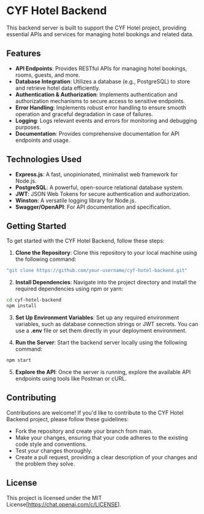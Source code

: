 # CYF Hotel Backend
This backend server is built to support the CYF Hotel project, providing essential APIs and services for managing hotel bookings and related data.

## Features
- **API Endpoints**: Provides RESTful APIs for managing hotel bookings, rooms, guests, and more.
- **Database Integration**: Utilizes a database (e.g., PostgreSQL) to store and retrieve hotel data efficiently.
- **Authentication & Authorization**: Implements authentication and authorization mechanisms to secure access to sensitive endpoints.
- **Error Handling**: Implements robust error handling to ensure smooth operation and graceful degradation in case of failures.
- **Logging**: Logs relevant events and errors for monitoring and debugging purposes.
- **Documentation**: Provides comprehensive documentation for API endpoints and usage.

## Technologies Used
- **Express.js**: A fast, unopinionated, minimalist web framework for Node.js.
- **PostgreSQL**: A powerful, open-source relational database system.
- **JWT**: JSON Web Tokens for secure authentication and authorization.
- **Winston**: A versatile logging library for Node.js.
- **Swagger/OpenAPI**: For API documentation and specification.


## Getting Started
To get started with the CYF Hotel Backend, follow these steps:

1. **Clone the Repository**: Clone this repository to your local machine using the following command:

```sh
"git clone https://github.com/your-username/cyf-hotel-backend.git"
```
2. **Install Dependencies**: Navigate into the project directory and install the required dependencies using npm or yarn:

```sh
cd cyf-hotel-backend
npm install
```
3. **Set Up Environment Variables**: Set up any required environment variables, such as database connection strings or JWT secrets. You can use a **.env** file or set them directly in your deployment environment.

4. **Run the Server**: Start the backend server locally using the following command:

```sh
npm start
```
5. **Explore the API**: Once the server is running, explore the available API endpoints using tools like Postman or cURL.

## Contributing
Contributions are welcome! If you'd like to contribute to the CYF Hotel Backend project, please follow these guidelines:

- Fork the repository and create your branch from main.
- Make your changes, ensuring that your code adheres to the existing code style and conventions.
- Test your changes thoroughly.
- Create a pull request, providing a clear description of your changes and the problem they solve.

## License
This project is licensed under the MIT License[https://chat.openai.com/c/LICENSE].
